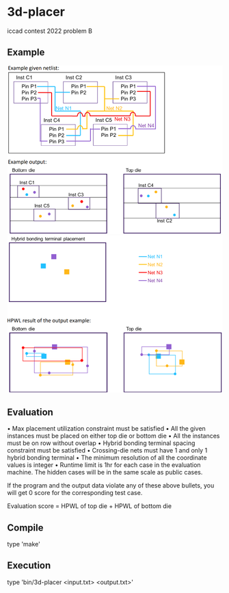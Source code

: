 # 3d-placer
iccad contest 2022 problem B

## Example
![image](img/image1.png) ![image](img/image2.png)

## Evaluation
• Max placement utilization constraint must be satisfied
• All the given instances must be placed on either top die or bottom die
• All the instances must be on row without overlap
• Hybrid bonding terminal spacing constraint must be satisfied
• Crossing-die nets must have 1 and only 1 hybrid bonding terminal
• The minimum resolution of all the coordinate values is integer
• Runtime limit is 1hr for each case in the evaluation machine. The hidden cases will be in the same scale as public cases.

If the program and the output data violate any of these above bullets, you will get 0
score for the corresponding test case.

Evaluation score = HPWL of top die + HPWL of bottom die

## Compile
type 'make'
## Execution
type 'bin/3d-placer <input.txt> <output.txt>'

